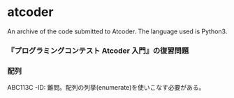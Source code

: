 # atcoder
An archive of the code submitted to Atcoder. The language used is Python3.


### 『プログラミングコンテスト Atcoder 入門』の復習問題
### 配列<br>
ABC113C -ID: 難問。配列の列挙(enumerate)を使いこなす必要がある。<br>

